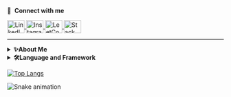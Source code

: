 🔗 &nbsp;**Connect with me**

<a href="https://linkedin.com/in/nitzan-tomer" target="blank">
   <img src="https://raw.githubusercontent.com/rahuldkjain/github-profile-readme-generator/master/src/images/icons/Social/linked-in-alt.svg"
        align="center"
        alt="LinkedIn"
        height="30"
        width="40"
   />
</a>
<a href="https://instagram.com/nitzan.tomer" target="blank">
   <img src="https://raw.githubusercontent.com/rahuldkjain/github-profile-readme-generator/master/src/images/icons/Social/instagram.svg"
        align="center"
        alt="Instagram"
        height="30"
        width="40"
   />
</a>
<a href="https://leetcode.com/NitzanTomer" target="blank">
   <img src="https://raw.githubusercontent.com/rahuldkjain/github-profile-readme-generator/master/src/images/icons/Social/instagram.svg"
        align="center"
        alt="LeetCode"
        height="30"
        width="40"
   />
</a>
<a href="https://stackoverflow.com/users/20373157/nitzantomer" target="blank">
   <img src="https://raw.githubusercontent.com/rahuldkjain/github-profile-readme-generator/master/src/images/icons/Social/stack-overflow.svg"
        align="center"
        alt="Stack Overflow"
        height="30"
        width="40"
   />
</a>

----------------------------------------------------------------------------------------------------------------------------------------------------------------------
<details>
   <summary>
      <b>✨About Me</b>
   </summary>
   
   <h3>Hi, I'm Nitzan<br>a student in the 3rd year of my Software engineer B.Sc degree</h3>
   
   <p>
      I am a quick learner, a team player, and am always willing to take on new challenges.</br>I am
      excited to start my professional career as a software engineer and am confident that I have the
      skills and drive to make a valuable contribution to any team.
   </p>
   
   <p>
      I am a friendly person and a great team player, with a strong sense of humor that helps keep things
      enjoyable and productive.
   </p>
  
   <p>
      In my spare time I love to hang out with my friends, catch some waves, stay active, and keep an eye
      on the latest tech trends.
   </p>
</details>

<details>
   <summary>
      <b>🛠️Language and Framework</b>
   </summary>
   
   <h3>Languages</h3>
      <ul>
         <li>Favorite: Python</li>
         <li>Proficient: Java | C | C++</li>
         <li>Familiar: Assembly</li>
      </ul>
      
   <h3>Tools/IDE's</h3>
      <ul>
         <li>Favorite: Pycharm | Intellij | CLion</li>
         <li>Proficient: VScode | Visual Studio | Eclipse</li>
      </ul>
  
   <h3>Databases</h3>
      <ul>
         <li>Proficient: Postgres</li>
         <li>Famillier: Mongodb</li>
      </ul>
      
   <h3>Currently Learning: Mainly Web Development</h3>
      <ul>
         <li>Language: JavaScript, CSS, HTML</li>
         <li>Framework: Node.js, Bootstrap</li>
         <li>Tool: CScode | Git | Ubuntu</li>
         <li>Database: MySQL</li>
      </ul>
</details>




[![Top Langs](https://github-readme-stats.vercel.app/api/top-langs/?username=anuraghazra)](https://github.com/anuraghazra/github-readme-stats)

![Snake animation](https://github.com/thepiyushmalhotra/Nitzantomer1998/blob/output/github-contribution-grid-snake.svg)

